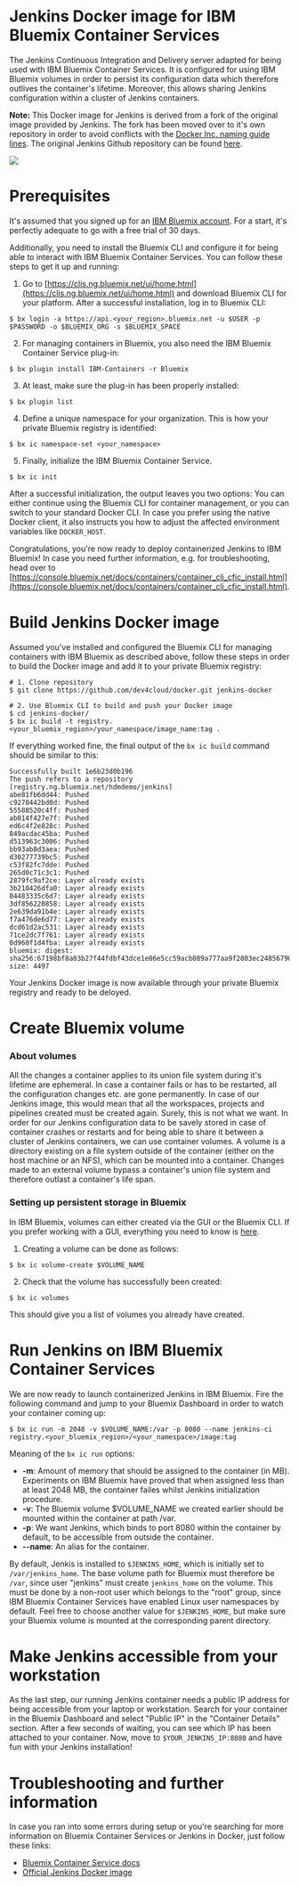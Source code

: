 # Jenkins Docker image for IBM Bluemix Container Services

The Jenkins Continuous Integration and Delivery server adapted for being used with IBM Bluemix Container Services. It is configured for using IBM Bluemix volumes in order to persist its configuration data which therefore outlives the container's lifetime. Moreover, this allows sharing Jenkins configuration within a cluster of Jenkins containers.    

__Note:__ This Docker image for Jenkins is derived from a fork of the original image provided by Jenkins. The fork has been moved over to it's own repository in order to avoid conflicts with the [Docker Inc. naming guide lines](https://www.andreas-jung.com/contents/dont-use-docker-in-github-repo-names-or-as-twitter-handle). The original Jenkins Github repository can be found [here](https://github.com/jenkinsci/docker).

<img src="http://jenkins-ci.org/sites/default/files/jenkins_logo.png"/>


# Prerequisites

It's assumed that you signed up for an [IBM Bluemix account](https://bluemix.net). For a start, it's perfectly adequate to go with a free trial of 30 days.

Additionally, you need to install the Bluemix CLI and configure it for being able to interact with IBM Bluemix Container Services. You can follow these steps to get it up and running:

1. Go to [https://clis.ng.bluemix.net/ui/home.html](https://clis.ng.bluemix.net/ui/home.html) and download Bluemix CLI for your platform. After a successful installation, log in to Bluemix CLI:
```
$ bx login -a https://api.<your_region>.bluemix.net -u $USER -p $PASSWORD -o $BLUEMIX_ORG -s $BLUEMIX_SPACE
```

2. For managing containers in Bluemix, you also need the IBM Bluemix Container Service plug-in:
```
$ bx plugin install IBM-Containers -r Bluemix
```

3. At least, make sure the plug-in has been properly installed:
```
$ bx plugin list
```

4. Define a unique namespace for your organization. This is how your private Bluemix registry is identified:
```
$ bx ic namespace-set <your_namespace>
```

5. Finally, initialize the IBM Bluemix Container Service. 
```
$ bx ic init
```
After a successful initialization, the output leaves you two options: You can either continue using the Bluemix CLI for container management, or you can switch to your standard Docker CLI. In case you prefer using the native Docker client, it also instructs you how to adjust the affected environment variables like `DOCKER_HOST`.

Congratulations, you're now ready to deploy containerized Jenkins to IBM Bluemix! In case you need further information, e.g. for troubleshooting, head over to [https://console.bluemix.net/docs/containers/container_cli_cfic_install.html](https://console.bluemix.net/docs/containers/container_cli_cfic_install.html). 



# Build Jenkins Docker image 

Assumed you've installed and configured the Bluemix CLI for managing containers with IBM Bluemix as described above, follow these steps in order to build the Docker image and add it to your private Bluemix registry:

```
# 1. Clone repository
$ git clone https://github.com/dev4cloud/docker.git jenkins-docker

# 2. Use Bluemix CLI to build and push your Docker image
$ cd jenkins-docker/
$ bx ic build -t registry.<your_bluemix_region>/your_namespace/image_name:tag .
```

If everything worked fine, the final output of the `bx ic build` command should be similar to this:

```
Successfully built 1e6b23d0b196
The push refers to a repository [registry.ng.bluemix.net/hdmdemo/jenkins]
abe81fb6dd44: Pushed 
c9270442bd0d: Pushed 
55588520c4ff: Pushed 
ab014f427e7f: Pushed 
ed6c4f2e828c: Pushed 
849acdac45ba: Pushed 
d513963c3006: Pushed 
bb93ab8d3aea: Pushed 
d30277739bc5: Pushed 
c53f82fc7dde: Pushed 
265d0c71c3c1: Pushed 
2879fc9af2ce: Layer already exists 
3b210426dfa0: Layer already exists 
84483335c6d7: Layer already exists 
3df856220858: Layer already exists 
2e639da91b4e: Layer already exists 
f7a476de6d77: Layer already exists 
dcd61d2ac531: Layer already exists 
71ce2dc7f761: Layer already exists 
0d960f1d4fba: Layer already exists 
bluemix: digest: sha256:67198bf8a03b27f44fdbf43dce1e06e5cc59acb089a777aa9f2803ec24856790 size: 4497
```
Your Jenkins Docker image is now available through your private Bluemix registry and ready to be deloyed.


# Create Bluemix volume

### About volumes

All the changes a container applies to its union file system during it's lifetime are ephemeral. In case a container fails or has to be restarted, all the configuration changes etc. are gone permanently. In case of our Jenkins image, this would mean that all the workspaces, projects and pipelines created must be created again. Surely, this is not what we want.
In order for our Jenkins configuration data to be savely stored in case of container crashes or restarts and for being able to share it between a cluster of Jenkins containers, we can use container volumes. A volume is a directory existing on a file system outside of the container (either on the host machine or an NFS), which can be mounted into a container. Changes made to an external volume bypass a container's union file system and therefore outlast a container's life span. 

### Setting up persistent storage in Bluemix

In IBM Bluemix, volumes can either created via the GUI or the Bluemix CLI. If you prefer working with a GUI, everything you need to know is [here](https://console.bluemix.net/docs/containers/container_volumes_ov.html#container_volumes_ui).

1. Creating a volume can be done as follows:
```
$ bx ic volume-create $VOLUME_NAME 
```

2. Check that the volume has successfully been created:
```
$ bx ic volumes
```
This should give you a list of volumes you already have created.


# Run Jenkins on IBM Bluemix Container Services

We are now ready to launch containerized Jenkins in IBM Bluemix. Fire the following command and jump to your Bluemix Dashboard in order to watch your container coming up:

```
$ bx ic run -m 2048 -v $VOLUME_NAME:/var -p 8080 --name jenkins-ci registry.<your_bluemix_region>/<your_namespace>/image:tag
```

Meaning of the `bx ic run` options:

* __-m__: Amount of memory that should be assigned to the container (in MB). Experiments on IBM Bluemix have proved that when assigned less than at least 2048 MB, the container failes whilst Jenkins initialization procedure.
* __-v__: The Bluemix volume $VOLUME_NAME we created earlier should be mounted within the container at path /var.
* __-p__: We want Jenkins, which binds to port 8080 within the container by default, to be accessible from outside the container.
* __--name__: An alias for the container.

By default, Jenkis is installed to `$JENKINS_HOME`, which is initially set to `/var/jenkins_home`. The base volume path for Bluemix must therefore be `/var`, since user "jenkins" must create `jenkins_home` on the volume. This must be done by a non-root user which belongs to the "root" group, since IBM Bluemix Container Services have enabled Linux user namespaces by default. Feel free to choose another value for `$JENKINS_HOME`, but make sure your Bluemix volume is mounted at the corresponding parent directory.    


# Make Jenkins accessible from your workstation

As the last step, our running Jenkins container needs a public IP address for being accessible from your laptop or workstation. Search for your container in the Bluemix Dashboard and select "Public IP" in the "Container Details" section. After a few seconds of waiting, you can see which IP has been attached to your container. 
Now, move to `$YOUR_JENKINS_IP:8080` and have fun with your Jenkins installation!


# Troubleshooting and further information

In case you ran into some errors during setup or you're searching for more information on Bluemix Container Services or Jenkins in Docker, just follow these links:

* [Bluemix Container Service docs](https://console.bluemix.net/docs/containers/container_index.html)
* [Official Jenkins Docker image](https://github.com/jenkinsci/docker)

